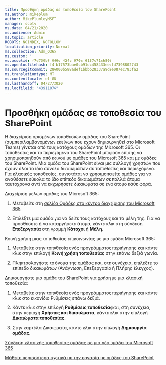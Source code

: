 ```yaml
---
title: Προσθήκη ομάδας σε τοποθεσία του SharePoint
ms.author: mikeplum
author: MikePlumleyMSFT
manager: scotv
ms.date: 04/21/2020
ms.audience: Admin
ms.topic: article
ROBOTS: NOINDEX, NOFOLLOW
localization_priority: Normal
ms.collection: Adm_O365
ms.custom: ''
ms.assetid: f7d730bf-0d6e-424c-970c-6137c71cb50b
ms.openlocfilehash: f4fb17573bae0cb91dc458433eedfd7398802743
ms.sourcegitcommit: 286000b588adef1bbbb28337a9d9e087ec783fa2
ms.translationtype: MT
ms.contentlocale: el-GR
ms.lasthandoff: 04/27/2020
ms.locfileid: "43911076"
---
```

# <a name="add-a-group-to-a-sharepoint-site"></a>Προσθήκη ομάδας σε τοποθεσία του SharePoint

Η διαχείριση ορισμένων τοποθεσιών ομάδας του SharePoint (συμπεριλαμβανομένων εκείνων που έχουν δημιουργηθεί στο Microsoft Teams) γίνεται από τους κατόχους ομάδων της Microsoft 365. Οι τοποθεσίες και το περιεχόμενο του SharePoint μπορούν επίσης να χρησιμοποιηθούν από κοινού με ομάδες του Microsoft 365 και με ομάδες του SharePoint. Μια ομάδα του SharePoint είναι μια συλλογή χρηστών που έχουν όλοι το ίδιο σύνολο δικαιωμάτων σε τοποθεσίες και περιεχόμενο. Για κλασικές τοποθεσίες, συνιστάται να χρησιμοποιείτε ομάδες για να αναθέσετε εύκολα το ίδιο επίπεδο δικαιωμάτων σε πολλά άτομα ταυτόχρονα αντί να εκχωρήσετε δικαιώματα σε ένα άτομο κάθε φορά.
  
Διαχείριση μελών ομάδας του Microsoft 365:
  
1. Μεταβείτε στη [σελίδα Ομάδες στο κέντρο διαχείρισης του Microsoft 365](https://portal.office.com/adminportal/home#/groups).
    
2. Επιλέξτε μια ομάδα για να δείτε τους κατόχους και τα μέλη της. Για να προσθέσετε ή να καταργήσετε άτομα, κάντε κλικ στη σύνδεση **Επεξεργασία** στη γραμμή **Κάτοχοι** ή **Μέλη.** 
    
Κοινή χρήση μιας τοποθεσίας επικοινωνίας με μια ομάδα Microsoft 365:
  
1. Μεταβείτε στην τοποθεσία ενός προγράμματος περιήγησης και κάντε κλικ στην επιλογή **Κοινή χρήση τοποθεσίας** στην επάνω δεξιά γωνία. 
    
2. Πληκτρολογήστε το όνομα της ομάδας και, στη συνέχεια, επιλέξτε το επίπεδο δικαιωμάτων (Ανάγνωση, Επεξεργασία ή Πλήρης έλεγχος).
    
Δημιουργήστε μια ομάδα του SharePoint για χρήση με μια κλασική τοποθεσία:
  
1. Μεταβείτε στην τοποθεσία ενός προγράμματος περιήγησης και κάντε κλικ στο εικονίδιο Ρυθμίσεις επάνω δεξιά.
    
2. Κάντε κλικ στην επιλογή **Ρυθμίσεις τοποθεσίας**και, στη συνέχεια, στην περιοχή **Χρήστες και δικαιώματα**, κάντε κλικ στην επιλογή **Δικαιώματα τοποθεσίας**.
    
3. Στην καρτέλα Δικαιώματα, κάντε κλικ στην επιλογή **Δημιουργία ομάδας**.
    
[Σύνδεση κλασικής τοποθεσίας ομάδας σε μια νέα ομάδα του Microsoft 365](https://go.microsoft.com/fwlink/?linkid=2008654)
  
[Μάθετε περισσότερα σχετικά με την εργασία με ομάδες του SharePoint](https://go.microsoft.com/fwlink/?linkid=874658)
  

